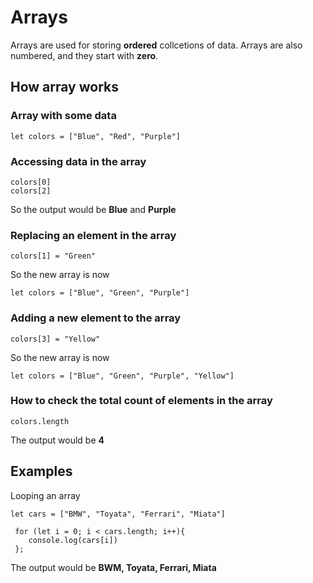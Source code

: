 # Arrays
Arrays are used for storing **ordered** collcetions of data.
Arrays are also numbered, and they start with **zero**.

## How array works
### Array with some data

```
let colors = ["Blue", "Red", "Purple"]
```

### Accessing data in the array

```
colors[0]
colors[2]
```

So the output would be **Blue** and **Purple**

### Replacing an element in the array

```
colors[1] = "Green"
```

So the new array is now

```
let colors = ["Blue", "Green", "Purple"]
```

### Adding a new element to the array

```
colors[3] = "Yellow"
```

So the new array is now

```
let colors = ["Blue", "Green", "Purple", "Yellow"]
```

### How to check the total count of elements in the array

```
colors.length
```

The output would be **4**

## Examples
Looping an array

```
let cars = ["BMW", "Toyata", "Ferrari", "Miata"]
 
 for (let i = 0; i < cars.length; i++){
    console.log(cars[i])
 };
 ```
 
 The output would be **BWM, Toyata, Ferrari, Miata**